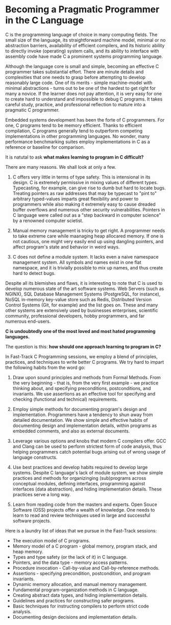 
# Becoming a Pragmatic Programmer in the C Language

C is the programming language of choice in many computing fields. The small size
of the language, its straightforward machine model, minimal or no abstraction
barriers, availability of efficient compilers, and its historic ability to
directly invoke (operating) system calls, and its ability to interface with
assembly code have made C a prominent systems programming language.

Although the language core is small and simple, becoming an effective C
programmer takes substantial effort. There are minute details and complexities
that one needs to grasp before attempting to develop reasonably large code. One
of its merits - simple machine-model with minimal abstractions - turns out to
be one of the hardest to get right for many a novice. If the learner does not
pay attention, it is very easy for one to create hard to understand and
impossible to debug C programs. It takes careful study, practice, and 
professional reflection to mature into a pragmatic C programmer.

Embedded systems development has been the forte of C programmers. For one, C
programs tend to be memory efficient. Thanks to efficient compilation, C
programs generally tend to outperform competing implementations in other
programming languages. No wonder, many performance benchmarking suites employ
implementations in C as a reference or baseline for comparison.

It is natutal to ask **what makes learning to program in C difficult?**

There are many reasons. We shall look at only a few.

1. C offers very little in terms of type safety. This is intensional
in its design. C is extremely permissive in mixing values of different types.
Typecasting, for example, can give rise to dumb but hard to locate bugs. 
Treating pointers as raw addresses that may be typecast to "pint to" arbitrary
typed-values imparts great flexibility and power to programmers while also
making it extremely easy to cause dreaded buffer overflows and numerous other
security vulnerabilities. Pointers in C language were called out as a 
"step backward in computer science" by a renowned computer scietist.

2. Manual memory management is tricky to get right. A programmer needs to
take extreme care while maanaging heap allocared memory. If one is not cautious,
one might very easily end up using dangling pointers, and affect program's state
and behavior in weird ways.

3. C does not define a module system. It lacks even a naive namespace
management system. All symbols and names exist in one flat namespace, and it is
trivially possible to mix up names, and thus create hard to detect bugs.

Despite all its blemishes and flaws, it is interesting to note that C is used to
develop numerous state of the art software systems. Web Servers (such as NGINX),
SQL Database Management Systems (PostgreSQL, for instance), NoSQL in-memory
key-value store such as Redis, Distributed Version Control Systems
(Git, for example) and the list goes on. These and many other systems are
extensively used by businesses enterprises, scientific community, professional
developers, hobby programmers, and far numerous end-users.

**C is undoubtedly one of the most loved and most hated programming languages.**

The question is this: **how should one approach learning to program in C?**

In Fast-Track C Programming sessions, we employ a blend of principles,
practices, and techniques to write better C programs. We try hard to impart the
following habits from the word go:

1. Draw upon sound principles and methods from Formal Methods.
    From the very beginning - that is, from the very first example - we practice
    thinking about, and specifying preconditions, postconditions, and 
    invariants. We use assertions as an effective tool for specifying and
    checking (functional and technical) requirements.

2. Employ simple methods for documenting program's design and implementation.
    Programmers have a tendency to shun away from detailed documentation. We
    show simple and effective habits of documenting design and implementation
    details, within programs as embedded comments, and also as external 
    documents.

3. Leverage various options and knobs that modern C compilers offer.
    GCC and Clang can be used to perform strictest form of code analysis, thus
    helping programmers catch potential bugs arising out of wrong usage of
    language constructs.

4. Use best practices and develop habits required to develop large systems.
    Despite C language's lack of module system, we show simple practices and 
    methods for organizinging (sub)programs across conceptual modules, defining
    interfaces, programming against interfaces (data abstraction), and hiding
    implementation details. These practices serve a long way.

5. Learn from reading code from the masters and experts.
    Open Souce Software (OSS) projects offer a wealth of knowledge. One needs
    to learn to read and review techniques used in large and successful software
    projects.

Here is a laundry list of ideas that we pursue in the Fast-Track sessions:

  - The execution model of C programs.
  - Memory model of a C program - global memory, program stack, and heap memory.
  - Types and type safety (or the lack of it) in C language.
  - Pointers, and the data type - memory access patterns.
  - Procedure invocation - Call-by-value and Call-by-reference methods.
  - Assertions - specifying precondition, postcondition, and program invariants.
  - Dynamic memory allocation, and manual memory management.
  - Fundamental program-organization methods in C language.
  - Creating abstract data types, and hiding implementation details.
  - Guidelines and practices for constructing safer programs.
  - Basic techniques for instructing compilers to perform strict code analysis.
  - Documenting design decisions and implementation details.





